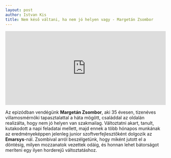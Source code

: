 ```yaml
---
layout: post
author: Istvan Kis
title: Nem késő váltani, ha nem jó helyen vagy - Margetán Zsombor
---
```

<iframe src="https://open.spotify.com/embed/episode/2XCPlvBMZ6CAHiYgLOHuO2?utm_source=generator" width="100%" height="232" frameBorder="0" allowfullscreen="" allow="autoplay; clipboard-write; encrypted-media; fullscreen; picture-in-picture"></iframe>

Az epizódban vendégünk **Margetán Zsombor**, aki 35 évesen, tizenéves villamosmérnöki tapasztalattal a háta mögött, családdal az oldalán realizálta, hogy nem jó helyen van szakmailag. Változtatni akart, tanult, kutakodott a napi feladatai mellett, majd ennek a több hónapos munkának az eredményeképpen jelenleg junior szoftverfejlesztőként dolgozik az **Emarsys**-nál. Zsombival arról beszélgetünk, hogy miként jutott el a döntésig, milyen mozzanatok vezettek odáig, és honnan lehet bátorságot meríteni egy ilyen horderejű változtatáshoz.
